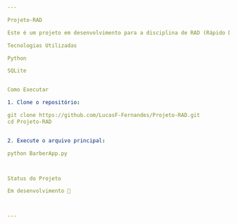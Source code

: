 ```yaml
---

Projeto-RAD

Este é um projeto em desenvolvimento para a disciplina de RAD (Rápido Desenvolvimento de Aplicações). Ele tem como objetivo criar um sistema simples de gerenciamento para uma barbearia.

Tecnologias Utilizadas

Python

SQLite


Como Executar

1. Clone o repositório:

git clone https://github.com/LucasF-Fernandes/Projeto-RAD.git
cd Projeto-RAD


2. Execute o arquivo principal:

python BarberApp.py



Status do Projeto

Em desenvolvimento 🚧



---
```

